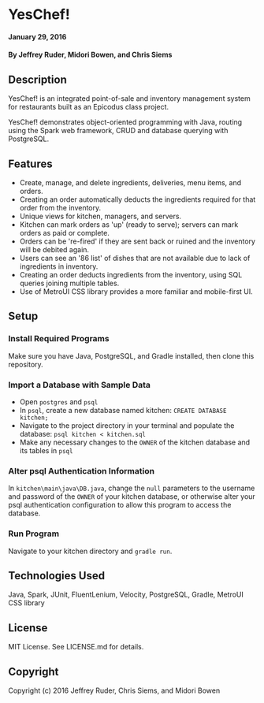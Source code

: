 # YesChef!

#### January 29, 2016

#### By Jeffrey Ruder, Midori Bowen, and Chris Siems

## Description

YesChef! is an integrated point-of-sale and inventory management system for restaurants built as an Epicodus class project.

YesChef! demonstrates object-oriented programming with Java, routing using the Spark web framework, CRUD and database querying with PostgreSQL.

## Features

* Create, manage, and delete ingredients, deliveries, menu items, and orders.
* Creating an order automatically deducts the ingredients required for that order from the inventory.
* Unique views for kitchen, managers, and servers.
* Kitchen can mark orders as 'up' (ready to serve); servers can mark orders as paid or complete.
* Orders can be 're-fired' if they are sent back or ruined and the inventory will be debited again.
* Users can see an '86 list' of dishes that are not available due to lack of ingredients in inventory.
* Creating an order deducts ingredients from the inventory, using SQL queries joining multiple tables.
* Use of MetroUI CSS library provides a more familiar and mobile-first UI.

## Setup

### Install Required Programs

Make sure you have Java, PostgreSQL, and Gradle installed, then clone this repository.

### Import a Database with Sample Data

* Open `postgres` and `psql`
* In `psql`, create a new database named kitchen: `CREATE DATABASE kitchen;`
* Navigate to the project directory in your terminal and populate the database: `psql kitchen < kitchen.sql`
* Make any necessary changes to the `OWNER` of the kitchen database and its tables in `psql`

### Alter psql Authentication Information

In `kitchen\main\java\DB.java`, change the `null` parameters to the username and password of the `OWNER` of your kitchen database, or otherwise alter your psql authentication configuration to allow this program to access the database.

### Run Program

Navigate to your kitchen directory and `gradle run`.

## Technologies Used

Java, Spark, JUnit, FluentLenium, Velocity, PostgreSQL, Gradle, MetroUI CSS library

## License

MIT License. See LICENSE.md for details.

## Copyright

Copyright (c) 2016 Jeffrey Ruder, Chris Siems, and Midori Bowen
